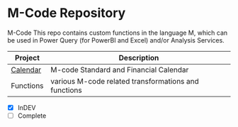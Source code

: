 # M-Code Repository
M-Code
This repo contains custom functions in the language M, which can be used in Power Query (for PowerBI and Excel) and/or Analysis Services.

| Project | Description |
| --- | --- |
| [Calendar](https://github.com/PBIQueryous/M-Code/tree/main/Calendars) | M-code Standard and Financial Calendar |
| Functions | various M-code related transformations and functions |


- [x] InDEV
- [ ] Complete
